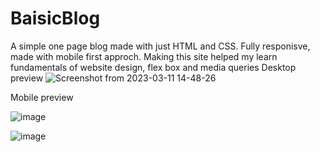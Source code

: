 # BaisicBlog
A simple one page blog made with just HTML and CSS. Fully responisve, made with mobile first approch. Making this site helped my learn fundamentals of website design, flex box and media queries
Desktop preview
![Screenshot from 2023-03-11 14-48-26](https://user-images.githubusercontent.com/102326095/224476193-d2b7cc0c-3c6b-44d4-8d99-a3b473fcec59.png)

Mobile preview

![image](https://user-images.githubusercontent.com/102326095/224476300-17168100-e24e-4863-81f7-dcf94afa2654.png)

![image](https://user-images.githubusercontent.com/102326095/224476325-6692c884-01e8-457b-9409-93542ed289a0.png)


